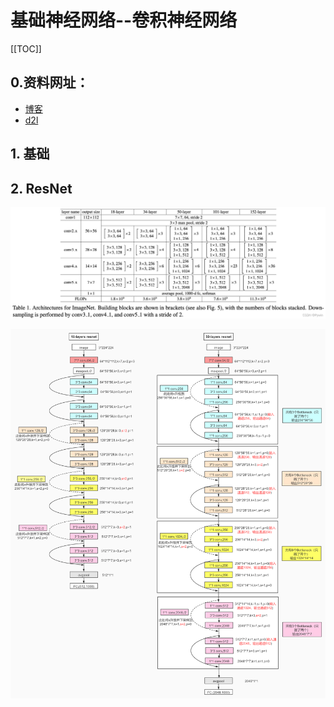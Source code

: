 # 基础神经网络--卷积神经网络

[[TOC]]

## 0.资料网址：

- [博客](https://blog.csdn.net/qq_36076233/article/details/122881833)
- [d2l](https://zh.d2l.ai/chapter_convolutional-neural-networks/index.html)


## 1. 基础



## 2. ResNet

![img](./pic/resnet.png)

![img](./pic/09a039c92e6a87a9d02e5973a8b368df.png)
